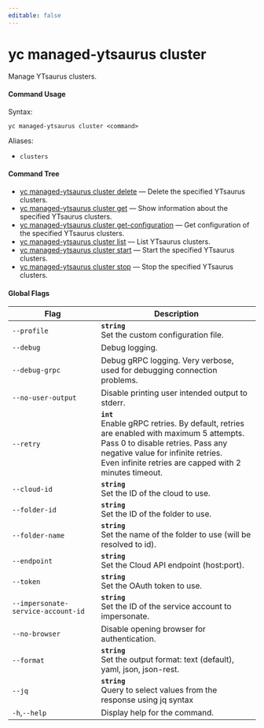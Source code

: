 ```yaml
---
editable: false
---
```


# yc managed-ytsaurus cluster

Manage YTsaurus clusters.

#### Command Usage

Syntax: 

`yc managed-ytsaurus cluster <command>`

Aliases: 

- `clusters`

#### Command Tree

- [yc managed-ytsaurus cluster delete](delete.md) — Delete the specified YTsaurus clusters.
- [yc managed-ytsaurus cluster get](get.md) — Show information about the specified YTsaurus clusters.
- [yc managed-ytsaurus cluster get-configuration](get-configuration.md) — Get configuration of the specified YTsaurus clusters.
- [yc managed-ytsaurus cluster list](list.md) — List YTsaurus clusters.
- [yc managed-ytsaurus cluster start](start.md) — Start the specified YTsaurus clusters.
- [yc managed-ytsaurus cluster stop](stop.md) — Stop the specified YTsaurus clusters.

#### Global Flags

| Flag | Description |
|----|----|
|`--profile`|<b>`string`</b><br/>Set the custom configuration file.|
|`--debug`|Debug logging.|
|`--debug-grpc`|Debug gRPC logging. Very verbose, used for debugging connection problems.|
|`--no-user-output`|Disable printing user intended output to stderr.|
|`--retry`|<b>`int`</b><br/>Enable gRPC retries. By default, retries are enabled with maximum 5 attempts.<br/>Pass 0 to disable retries. Pass any negative value for infinite retries.<br/>Even infinite retries are capped with 2 minutes timeout.|
|`--cloud-id`|<b>`string`</b><br/>Set the ID of the cloud to use.|
|`--folder-id`|<b>`string`</b><br/>Set the ID of the folder to use.|
|`--folder-name`|<b>`string`</b><br/>Set the name of the folder to use (will be resolved to id).|
|`--endpoint`|<b>`string`</b><br/>Set the Cloud API endpoint (host:port).|
|`--token`|<b>`string`</b><br/>Set the OAuth token to use.|
|`--impersonate-service-account-id`|<b>`string`</b><br/>Set the ID of the service account to impersonate.|
|`--no-browser`|Disable opening browser for authentication.|
|`--format`|<b>`string`</b><br/>Set the output format: text (default), yaml, json, json-rest.|
|`--jq`|<b>`string`</b><br/>Query to select values from the response using jq syntax|
|`-h`,`--help`|Display help for the command.|
